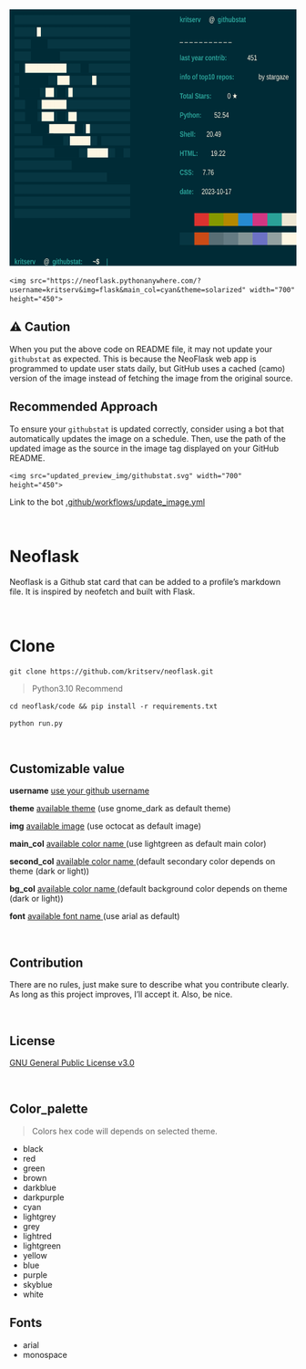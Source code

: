 <img src="updated_preview_img/githubstat.svg" width="700" height="450">

```
<img src="https://neoflask.pythonanywhere.com/?username=kritserv&img=flask&main_col=cyan&theme=solarized" width="700" height="450">
```

## ⚠️ Caution

When you put the above code on README file, it may not update your `githubstat` as expected. This is because the NeoFlask web app is programmed to update user stats daily, but GitHub uses a cached (camo) version of the image instead of fetching the image from the original source.

## Recommended Approach

To ensure your `githubstat` is updated correctly, consider using a bot that automatically updates the image on a schedule. Then, use the path of the updated image as the source in the image tag displayed on your GitHub README.

```
<img src="updated_preview_img/githubstat.svg" width="700" height="450">
```

Link to the bot <a href="/.github/workflows/update_image.yml">.github/workflows/update_image.yml</a>

<br>

# Neoflask 

Neoflask is a Github stat card that can be added to a profile’s markdown file. It is inspired by neofetch and built with Flask.

<br>

# Clone

```
git clone https://github.com/kritserv/neoflask.git
```

> Python3.10 Recommend

```
cd neoflask/code && pip install -r requirements.txt
```

```
python run.py
```

<br>

## Customizable value

**username** <u>use your github username</u>

**theme** <a href="https://github.com/kritserv/neoflask/tree/main/code/app/frontend/theme">available theme</a> (use gnome_dark as default theme)

**img** <a href="https://github.com/kritserv/neoflask/tree/main/code/app/frontend/display_image">available image</a> (use octocat as default image)

**main_col** <a href="#Color_palette">available color name </a> (use lightgreen as default main color)

**second_col** <a href="#Color_palette">available color name </a> (default secondary color depends on theme (dark or light))

**bg_col** <a href="#Color_palette">available color name </a> (default background color depends on theme (dark or light))

**font** <a href="#Fonts">available font name </a> (use arial as default)

<br>

## Contribution

There are no rules, just make sure to describe what you contribute clearly. As long as this project improves, I’ll accept it. Also, be nice.

<br>

## License

<a href="https://github.com/kritserv/neoflask/blob/main/LICENSE">GNU General Public License v3.0</a>

<br>

## Color_palette

> Colors hex code will depends on selected theme.

- black
- red
- green
- brown
- darkblue
- darkpurple
- cyan
- lightgrey
- grey
- lightred
- lightgreen
- yellow
- blue
- purple
- skyblue
- white

## Fonts

- arial
- monospace
